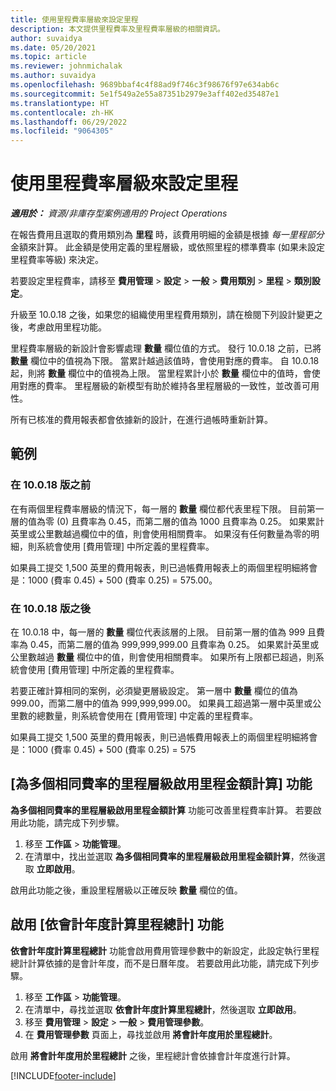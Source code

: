 ```yaml
---
title: 使用里程費率層級來設定里程
description: 本文提供里程費率及里程費率層級的相關資訊。
author: suvaidya
ms.date: 05/20/2021
ms.topic: article
ms.reviewer: johnmichalak
ms.author: suvaidya
ms.openlocfilehash: 9689bbaf4c4f88ad9f746c3f98676f97e634ab6c
ms.sourcegitcommit: 5e1f549a2e55a87351b2979e3aff402ed35487e1
ms.translationtype: HT
ms.contentlocale: zh-HK
ms.lasthandoff: 06/29/2022
ms.locfileid: "9064305"
---
```

# <a name="set-up-mileage-using-mileage-rate-tiers"></a>使用里程費率層級來設定里程

_**適用於：** 資源/非庫存型案例適用的 Project Operations_

在報告費用且選取的費用類別為 **里程** 時，該費用明細的金額是根據 *每一里程部分* 金額來計算。 此金額是使用定義的里程層級，或依照里程的標準費率 (如果未設定里程費率等級) 來決定。 

若要設定里程費率，請移至 **費用管理** > **設定** > **一般** > **費用類別** > **里程** > **類別設定**。

升級至 10.0.18 之後，如果您的組織使用里程費用類別，請在檢閱下列設計變更之後，考慮啟用里程功能。 

里程費率層級的新設計會影響處理 **數量** 欄位值的方式。 發行 10.0.18 之前，已將 **數量** 欄位中的值視為下限。 當累計越過該值時，會使用對應的費率。  自 10.0.18 起，則將 **數量** 欄位中的值視為上限。 當里程累計小於 **數量** 欄位中的值時，會使用對應的費率。  里程層級的新模型有助於維持各里程層級的一致性，並改善可用性。   

所有已核准的費用報表都會依據新的設計，在進行過帳時重新計算。

## <a name="example"></a>範例
 
### <a name="before-version-10018"></a>在 10.0.18 版之前
在有兩個里程費率層級的情況下，每一層的 **數量** 欄位都代表里程下限。 目前第一層的值為零 (0) 且費率為 0.45，而第二層的值為 1000 且費率為 0.25。 如果累計英里或公里數越過欄位中的值，則會使用相關費率。 如果沒有任何數量為零的明細，則系統會使用 [費用管理] 中所定義的里程費率。 
 
如果員工提交 1,500 英里的費用報表，則已過帳費用報表上的兩個里程明細將會是：1000 (費率 0.45) + 500 (費率 0.25) = 575.00。

### <a name="after-version-10018"></a>在 10.0.18 版之後
在 10.0.18 中，每一層的 **數量** 欄位代表該層的上限。 目前第一層的值為 999 且費率為 0.45，而第二層的值為 999,999,999.00 且費率為 0.25。 如果累計英里或公里數越過 **數量** 欄位中的值，則會使用相關費率。 如果所有上限都已超過，則系統會使用 [費用管理] 中所定義的里程費率。 
 
若要正確計算相同的案例，必須變更層級設定。 第一層中 **數量** 欄位的值為 999.00，而第二層中的值為 999,999,999.00。 如果員工超過第一層中英里或公里數的總數量，則系統會使用在 [費用管理] 中定義的里程費率。 
  
如果員工提交 1,500 英里的費用報表，則已過帳費用報表上的兩個里程明細將會是：1000 (費率 0.45) + 500 (費率 0.25) = 575

## <a name="enable-the-mileage-amount-calculation-for-multiple-mileage-tiers-with-same-rate-feature"></a>[為多個相同費率的里程層級啟用里程金額計算] 功能

**為多個相同費率的里程層級啟用里程金額計算** 功能可改善里程費率計算。 若要啟用此功能，請完成下列步驟。

1. 移至 **工作區** > **功能管理**。 
2. 在清單中，找出並選取 **為多個相同費率的里程層級啟用里程金額計算**，然後選取 **立即啟用**。

啟用此功能之後，重設里程層級以正確反映 **數量** 欄位的值。 

## <a name="enable-the-mileage-totals-calculation-by-fiscal-year-feature"></a>啟用 [依會計年度計算里程總計] 功能

**依會計年度計算里程總計** 功能會啟用費用管理參數中的新設定，此設定執行里程總計計算依據的是會計年度，而不是日曆年度。 若要啟用此功能，請完成下列步驟。

1. 移至 **工作區** > **功能管理**。
1. 在清單中，尋找並選取 **依會計年度計算里程總計**，然後選取 **立即啟用**。
1. 移至 **費用管理** > **設定** > **一般** > **費用管理參數**。
1. 在 **費用管理參數** 頁面上，尋找並啟用 **將會計年度用於里程總計**。

啟用 **將會計年度用於里程總計** 之後，里程總計會依據會計年度進行計算。

[!INCLUDE[footer-include](../includes/footer-banner.md)]
